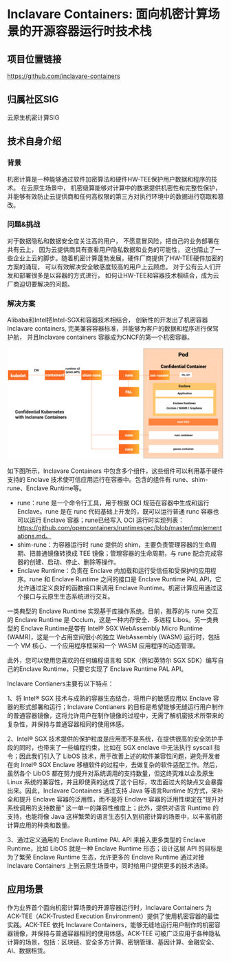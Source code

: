 # Inclavare Containers: 面向机密计算场景的开源容器运行时技术栈

## 项目位置链接

https://github.com/inclavare-containers

## 归属社区SIG

云原生机密计算SIG

## 技术自身介绍

### 背景

机密计算是一种能够通过软件加密算法和硬件HW-TEE保护用户数据和程序的技术。 在云原生场景中， 机密级算能够对计算中的数据提供机密性和完整性保护， 并能够有效防止云提供商和任何高权限的第三方对执行环境中的数据进行窃取和篡改。

### 问题&挑战

对于数据隐私和数据安全度关注高的用户， 不愿意冒风险，把自己的业务部署在共有云上， 因为云提供商具有查看用户隐私数据和业务的可能性， 这也阻止了一些企业上云的脚步。随着机密计算蓬勃发展，硬件厂商提供了HW-TEE硬件加密的方案的涌现， 可以有效解决安全敏感度较高的用户上云顾虑。 对于公有云人们开发和部署很多是以容器的方式进行， 如何让HW-TEE和容器技术相结合，成为云厂商迫切要解决的问题。

### 解决方案

Alibaba和Intel把Intel-SGX和容器技术相结合， 创新性的开发出了机密容器Inclavare containers, 完美兼容容器标准，并能够为客户的数据和程序进行保驾护航， 并且Inclavare containers 容器成为CNCF的第一个机密容器。

![image.png](../materials/imgs/inclavare_overview.png)

如下图所示，Inclavare Containers 中包含多个组件，这些组件可以利用基于硬件支持的 Enclave 技术使可信应用运行在容器中。包含的组件有 rune、shim-rune、Enclave Runtime等。
- rune：rune 是一个命令行工具，用于根据 OCI 规范在容器中生成和运行 Enclave。rune 是在 runc 代码基础上开发的，既可以运行普通 runc 容器也可以运行 Enclave 容器；rune已经写入 OCI 运行时实现列表：
https://github.com/opencontainers/runtimespec/blob/master/implementations.md。
- shim-rune：为容器运行时 rune 提供的 shim，主要负责管理容器的生命周期、把普通镜像转换成 TEE 镜像；管理容器的生命周期，与 rune 配合完成容器的创建、启动、停止、删除等操作。
- Enclave Runtime：负责在 Enclave 内加载和运行受信任和受保护的应用程序。rune 和 Enclave Runtime 之间的接口是 Enclave Runtime PAL API，它允许通过定义良好的函数接口来调用 Enclave Runtime。机密计算应用通过这个接口与云原生生态系统进行交互。

一类典型的 Enclave Runtime 实现基于库操作系统。目前，推荐的与 rune 交互的 Enclave Runtime 是 Occlum，这是一种内存安全、多进程 Libos。另一类典型的 Enclave Runtime是带有 Intel® SGX WebAssembly Micro Runtime (WAMR)，这是一个占用空间很小的独立 WebAssembly (WASM) 运行时，包括一个 VM 核心、一个应用程序框架和一个 WASM 应用程序的动态管理。

此外，您可以使用您喜欢的任何编程语言和 SDK（例如英特尔 SGX SDK）编写自己的Enclave Runtime，只要它实现了 Enclave Runtime PAL API。


Inclavare Contianers主要有以下特点：

1、将 Intel® SGX 技术与成熟的容器生态结合，将用户的敏感应用以 Enclave 容器的形式部署和运行；Inclavare Contianers 的目标是希望能够无缝运行用户制作的普通容器镜像，这将允许用户在制作镜像的过程中，无需了解机密技术所带来的复杂性，并保持与普通容器相同的使用体感。

2、Intel® SGX 技术提供的保护粒度是应用而不是系统，在提供很高的安全防护手段的同时，也带来了一些编程约束，比如在 SGX enclave 中无法执行 syscall 指令；因此我们引入了 LibOS 技术，用于改善上述的软件兼容性问题，避免开发者在向 Intel® SGX Enclave 移植软件的过程中，去做复杂的软件适配工作。然后，虽然各个 LibOS 都在努力提升对系统调用的支持数量，但这终究难以企及原生 Linux 系统的兼容性，并且即使真的达成了这个目标，攻击面过大的缺点又会暴露出来。因此，Inclavare Containers 通过支持 Java 等语言Runtime 的方式，来补全和提升 Enclave 容器的泛用性，而不是将 Enclave 容器的泛用性绑定在“提升对系统调用的支持数量” 这一单一的兼容性维度上；此外，提供对语言 Runtime 的支持，也能将像 Java 这样繁荣的语言生态引入到机密计算的场景中，以丰富机密计算应用的种类和数量。

3、通过定义通用的 Enclave Runtime PAL API 来接入更多类型的 Enclave Runtime，比如 LibOS 就是一种 Enclave Runtime 形态；设计这层 API 的目标是为了繁荣 Enclave Runtime 生态，允许更多的 Enclave Runtime 通过对接 Inclavare Containers 上到云原生场景中，同时给用户提供更多的技术选择。

## 应用场景

作为业界首个面向机密计算场景的开源容器运行时，Inclavare Containers 为ACK-TEE（ACK-Trusted Execution Environment）提供了使用机密容器的最佳实践。ACK-TEE 依托 Inclavare Containers，能够无缝地运行用户制作的机密容器镜像，并保持与普通容器相同的使用体感。ACK-TEE 可被广泛应用于各种隐私计算的场景，包括：区块链、安全多方计算、密钥管理、基因计算、金融安全、AI、数据租赁。
